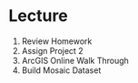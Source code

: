 # Lecture
1. Review Homework
2. Assign Project 2
3. ArcGIS Online Walk Through
4. Build Mosaic Dataset
